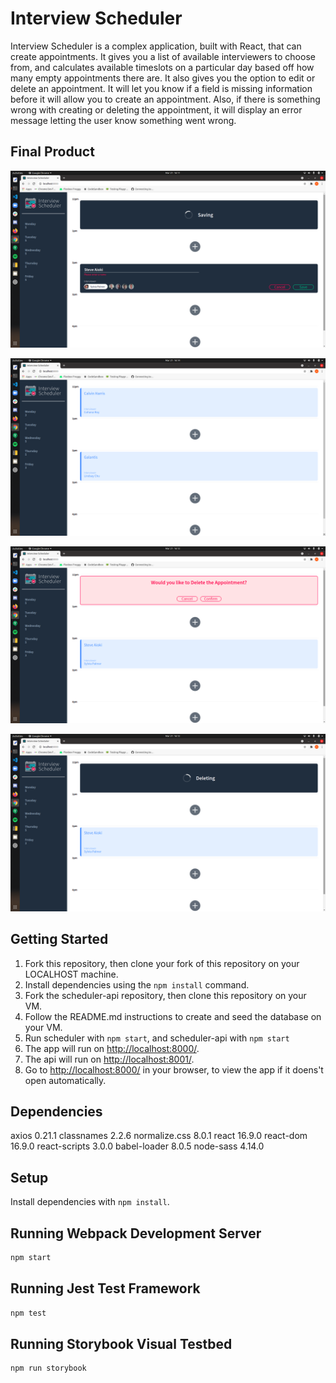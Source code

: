 # Interview Scheduler

Interview Scheduler is a complex application, built with React, that can create appointments. It gives you a list of available interviewers to choose from, and calculates available timeslots on a particular day based off how many empty appointments there are. It also gives you the option to edit or delete an appointment. It will let you know if a field is missing information before it will allow you to create an appointment. Also, if there is something wrong with creating or deleting the appointment, it will display an error message letting the user know something went wrong.  

## Final Product

!["Create"](https://github.com/nicholasrwx/Scheduler/blob/master/docs/Create.png?raw=true)

!["Show"](https://github.com/nicholasrwx/Scheduler/blob/master/docs/Show.png?raw=true)

!["Confirm"](https://github.com/nicholasrwx/Scheduler/blob/master/docs/Confirm.png?raw=true)

!["Delete"](https://github.com/nicholasrwx/Scheduler/blob/master/docs/Delete.png?raw=true)

## Getting Started

1. Fork this repository, then clone your fork of this repository on your LOCALHOST machine.
2. Install dependencies using the `npm install` command.
3. Fork the scheduler-api repository, then clone this repository on your VM.
4. Follow the README.md instructions to create and seed the database on your VM.
5. Run scheduler with `npm start`, and scheduler-api with `npm start`  
6. The app will run on <http://localhost:8000/>.
7. The api will run on <http://localhost:8001/>.
4. Go to <http://localhost:8000/> in your browser, to view the app if it doens't open automatically.


## Dependencies

 axios 0.21.1
 classnames 2.2.6
 normalize.css 8.0.1
 react 16.9.0
 react-dom 16.9.0
 react-scripts 3.0.0
 babel-loader 8.0.5
 node-sass 4.14.0


## Setup

Install dependencies with `npm install`.

## Running Webpack Development Server

```sh
npm start
```

## Running Jest Test Framework

```sh
npm test
```

## Running Storybook Visual Testbed

```sh
npm run storybook
```
